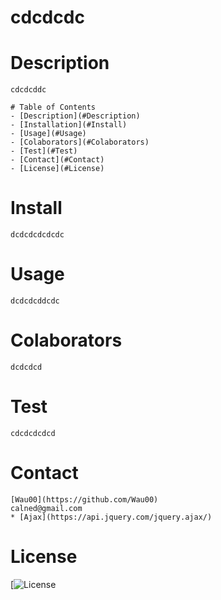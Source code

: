 
  # cdcdcdc

  # Description
    cdcdcddc

    # Table of Contents
    - [Description](#Description)
    - [Installation](#Install)
    - [Usage](#Usage)
    - [Colaborators](#Colaborators)
    - [Test](#Test)
    - [Contact](#Contact)
    - [License](#License)  
  
  # Install
    dcdcdcdcdcdc
  
  # Usage
    dcdcdcddcdc
  
  # Colaborators
    dcdcdcd
  
  # Test
    cdcdcdcdcd

  # Contact
    [Wau00](https://github.com/Wau00)
    calned@gmail.com
    * [Ajax](https://api.jquery.com/jquery.ajax/)
   
  # License
  [![License](https://img.shields.io/badge/license-MIT-brightgreen) 
